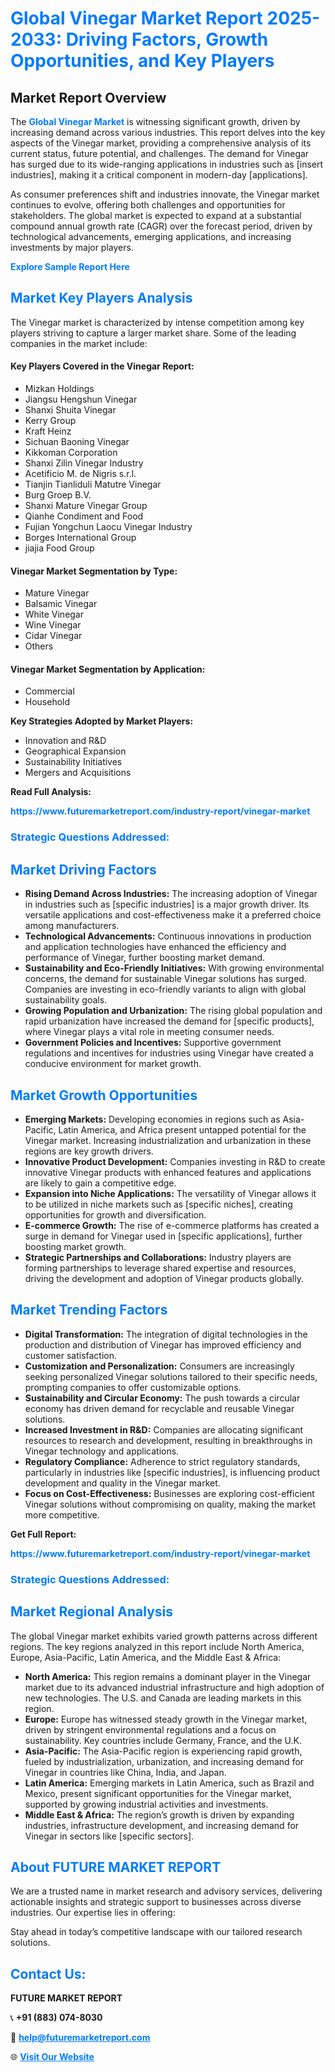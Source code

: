 <h1 style="color: #007BFF;">Global Vinegar Market Report 2025-2033: Driving Factors, Growth Opportunities, and Key Players</h1>

<section id="overview">
<h2>Market Report Overview</h2>
<p>The <a href="https://www.futuremarketreport.com/industry-report/vinegar-market" style="color: #007BFF; text-decoration: none;"><strong>Global Vinegar Market</strong></a> is witnessing significant growth, driven by increasing demand across various industries. This report delves into the key aspects of the Vinegar market, providing a comprehensive analysis of its current status, future potential, and challenges. The demand for Vinegar has surged due to its wide-ranging applications in industries such as [insert industries], making it a critical component in modern-day [applications].</p>
<p>As consumer preferences shift and industries innovate, the Vinegar market continues to evolve, offering both challenges and opportunities for stakeholders. The global market is expected to expand at a substantial compound annual growth rate (CAGR) over the forecast period, driven by technological advancements, emerging applications, and increasing investments by major players.</p>
</section>

<section id="overview">
<p><a href="https://www.futuremarketreport.com/request-sample/reportId=28121" style="color: #007BFF; text-decoration: none;"><strong>Explore Sample Report Here</strong></a></p>
</section>

<section id="key-players">
<h2 style="color: #007BFF;">Market Key Players Analysis</h2>
<p>The Vinegar market is characterized by intense competition among key players striving to capture a larger market share. Some of the leading companies in the market include:</p>
<h4>Key Players Covered in the Vinegar Report:</h4>
<ul><li>Mizkan Holdings</li><li>Jiangsu Hengshun Vinegar</li><li>Shanxi Shuita Vinegar</li><li>Kerry Group</li><li>Kraft Heinz</li><li>Sichuan Baoning Vinegar</li><li>Kikkoman Corporation</li><li>Shanxi Zilin Vinegar Industry</li><li>Acetificio M. de Nigris s.r.l.</li><li>Tianjin Tianliduli Matutre Vinegar</li><li>Burg Groep B.V.</li><li>Shanxi Mature Vinegar Group</li><li>Qianhe Condiment and Food</li><li>Fujian Yongchun Laocu Vinegar Industry</li><li>Borges International Group</li><li>jiajia Food Group</li></ul>
<h4>Vinegar Market Segmentation by Type:</h4>
<ul><li>Mature Vinegar</li><li>Balsamic Vinegar</li><li>White Vinegar</li><li>Wine Vinegar</li><li>Cidar Vinegar</li><li>Others</li></ul>

<h4>Vinegar Market Segmentation by Application:</h4>
<ul><li>Commercial</li><li>Household</li></ul>
<p><strong>Key Strategies Adopted by Market Players:</strong></p>
<ul>
<li>Innovation and R&D</li>
<li>Geographical Expansion</li>
<li>Sustainability Initiatives</li>
<li>Mergers and Acquisitions</li>
</ul>
</section>

<section>
<p><strong>Read Full Analysis: </strong></p><a href="https://www.futuremarketreport.com/industry-report/vinegar-market" style="color: #007BFF; text-decoration: none;"><strong>https://www.futuremarketreport.com/industry-report/vinegar-market</strong></a>
<h3 style="color: #007BFF;">Strategic Questions Addressed:</h3>
</section>

<section id="driving-factors">
<h2 style="color: #007BFF;">Market Driving Factors</h2>
<ul>
<li><strong>Rising Demand Across Industries:</strong> The increasing adoption of Vinegar in industries such as [specific industries] is a major growth driver. Its versatile applications and cost-effectiveness make it a preferred choice among manufacturers.</li>
<li><strong>Technological Advancements:</strong> Continuous innovations in production and application technologies have enhanced the efficiency and performance of Vinegar, further boosting market demand.</li>
<li><strong>Sustainability and Eco-Friendly Initiatives:</strong> With growing environmental concerns, the demand for sustainable Vinegar solutions has surged. Companies are investing in eco-friendly variants to align with global sustainability goals.</li>
<li><strong>Growing Population and Urbanization:</strong> The rising global population and rapid urbanization have increased the demand for [specific products], where Vinegar plays a vital role in meeting consumer needs.</li>
<li><strong>Government Policies and Incentives:</strong> Supportive government regulations and incentives for industries using Vinegar have created a conducive environment for market growth.</li>
</ul>
</section>

<section id="growth-opportunities">
<h2 style="color: #007BFF;">Market Growth Opportunities</h2>
<ul>
<li><strong>Emerging Markets:</strong> Developing economies in regions such as Asia-Pacific, Latin America, and Africa present untapped potential for the Vinegar market. Increasing industrialization and urbanization in these regions are key growth drivers.</li>
<li><strong>Innovative Product Development:</strong> Companies investing in R&D to create innovative Vinegar products with enhanced features and applications are likely to gain a competitive edge.</li>
<li><strong>Expansion into Niche Applications:</strong> The versatility of Vinegar allows it to be utilized in niche markets such as [specific niches], creating opportunities for growth and diversification.</li>
<li><strong>E-commerce Growth:</strong> The rise of e-commerce platforms has created a surge in demand for Vinegar used in [specific applications], further boosting market growth.</li>
<li><strong>Strategic Partnerships and Collaborations:</strong> Industry players are forming partnerships to leverage shared expertise and resources, driving the development and adoption of Vinegar products globally.</li>
</ul>
</section>

<section id="trending-factors">
<h2 style="color: #007BFF;">Market Trending Factors</h2>
<ul>
<li><strong>Digital Transformation:</strong> The integration of digital technologies in the production and distribution of Vinegar has improved efficiency and customer satisfaction.</li>
<li><strong>Customization and Personalization:</strong> Consumers are increasingly seeking personalized Vinegar solutions tailored to their specific needs, prompting companies to offer customizable options.</li>
<li><strong>Sustainability and Circular Economy:</strong> The push towards a circular economy has driven demand for recyclable and reusable Vinegar solutions.</li>
<li><strong>Increased Investment in R&D:</strong> Companies are allocating significant resources to research and development, resulting in breakthroughs in Vinegar technology and applications.</li>
<li><strong>Regulatory Compliance:</strong> Adherence to strict regulatory standards, particularly in industries like [specific industries], is influencing product development and quality in the Vinegar market.</li>
<li><strong>Focus on Cost-Effectiveness:</strong> Businesses are exploring cost-efficient Vinegar solutions without compromising on quality, making the market more competitive.</li>
</ul>
</section>

<section>
<p><strong>Get Full Report: </strong></p><a href="https://www.futuremarketreport.com/industry-report/vinegar-market" style="color: #007BFF; text-decoration: none;"><strong>https://www.futuremarketreport.com/industry-report/vinegar-market</strong></a>
<h3 style="color: #007BFF;">Strategic Questions Addressed:</h3>
</section>


<section id="regional-analysis">
<h2 style="color: #007BFF;">Market Regional Analysis</h2>
<p>The global Vinegar market exhibits varied growth patterns across different regions. The key regions analyzed in this report include North America, Europe, Asia-Pacific, Latin America, and the Middle East & Africa:</p>
<ul>
<li><strong>North America:</strong> This region remains a dominant player in the Vinegar market due to its advanced industrial infrastructure and high adoption of new technologies. The U.S. and Canada are leading markets in this region.</li>
<li><strong>Europe:</strong> Europe has witnessed steady growth in the Vinegar market, driven by stringent environmental regulations and a focus on sustainability. Key countries include Germany, France, and the U.K.</li>
<li><strong>Asia-Pacific:</strong> The Asia-Pacific region is experiencing rapid growth, fueled by industrialization, urbanization, and increasing demand for Vinegar in countries like China, India, and Japan.</li>
<li><strong>Latin America:</strong> Emerging markets in Latin America, such as Brazil and Mexico, present significant opportunities for the Vinegar market, supported by growing industrial activities and investments.</li>
<li><strong>Middle East & Africa:</strong> The region’s growth is driven by expanding industries, infrastructure development, and increasing demand for Vinegar in sectors like [specific sectors].</li>
</ul>
</section>

<footer>
<h2 style="color: #007BFF;">About FUTURE MARKET REPORT</h2>
<p>We are a trusted name in market research and advisory services, delivering actionable insights and strategic support to businesses across diverse industries. Our expertise lies in offering:</p>

<p>Stay ahead in today’s competitive landscape with our tailored research solutions.</p>

<h2 style="color: #007BFF;">Contact Us:</h2>
<p><strong>FUTURE MARKET REPORT</strong></p>
<p>📞 <strong>+91 (883) 074-8030</strong></p>
<p>📧 <strong><a href="mailto:help@futuremarketreport.com" style="color: #007BFF;">help@futuremarketreport.com</a></strong></p>
<p>🌐 <strong><a href="https://www.futuremarketreport.com/" style="color: #007BFF;">Visit Our Website</a></strong></p>
</footer>